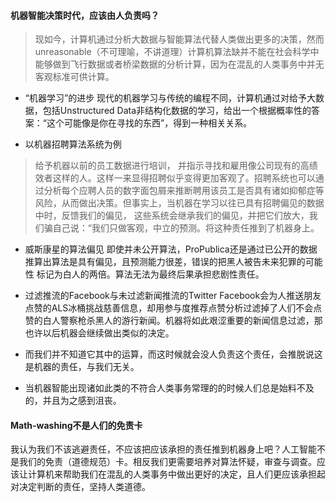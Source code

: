 #### 机器智能决策时代，应该由人负责吗？
>现如今，计算机通过分析大数据与智能算法代替人类做出更多的决策，然而unreasonable（不可理喻，不讲道理）计算机算法缺并不能在社会科学中能够做到飞行数据或者桥梁数据的分析计算，因为在混乱的人类事务中并无客观标准可供计算。

*  “机器学习”的进步
现代的机器学习与传统的编程不同，计算机通过对给予大数据，包括Unstructured Data非结构化数据的学习，给出一个根据概率性的答案：“这个可能像是你在寻找的东西”，得到一种相关关系。

*  以机器招聘算法系统为例
>给予机器以前的员工数据进行培训， 并指示寻找和雇用像公司现有的高绩效者这样的人。这样一来显得招聘似乎变得更加客观了。招聘系统也可以通过分析每个应聘人员的数字面包屑来推断聘用该员工是否具有诸如抑郁症等风险，从而做出决策。但事实上，当机器在学习以往已具有招聘偏见的数据中时，反馈我们的偏见， 这些系统会继承我们的偏见，并把它们放大，我们骗自己说：“我们只做客观，中立的预测。将这种责任推到了机器身上。

*  威斯康星的算法偏见
即使并未公开算法，ProPublica还是通过已公开的数据推算出算法是具有偏见，且预测能力很差，错误的把黑人被告未来犯罪的可能性 标记为白人的两倍。算法无法为最终后果承担悲剧性责任。

*  过滤推流的Facebook与未过滤新闻推流的Twitter
Facebook会为人推送朋友点赞的ALS冰桶挑战慈善信息，却用参与度推荐点赞分析过滤掉了人们不会点赞的白人警察枪杀黑人的游行新闻。机器将如此艰涩重要的新闻信息过滤，那也许以后机器会继续做出类似的决定。

*  而我们并不知道它其中的运算，而这时候就会没人负责这个责任，会推脱说这是机器的责任，与我们无关。

* 当机器智能出现诸如此类的不符合人类事务常理的的时候人们总是始料不及的，并且为之感到沮丧。

#### Math-washing不是人们的免责卡
我认为我们不该逃避责任，不应该把应该承担的责任推到机器身上吧？人工智能不是我们的免责（道德规范）卡。相反我们更需要培养对算法怀疑，审查与调查。应该让计算机来帮助我们在混乱的人类事务中做出更好的决定，且人们更应该承担起对决定判断的责任，坚持人类道德。